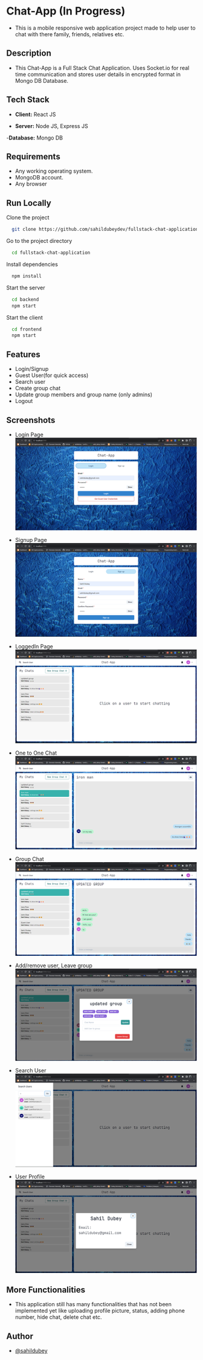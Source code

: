 
# Chat-App (In Progress)

- This is a mobile responsive web application project 
made to help user to chat with there family, friends, relatives etc.

## Description

- This Chat-App is a Full Stack Chat Application. Uses Socket.io for 
real time communication and stores user details in encrypted format 
in Mongo DB Database.





## Tech Stack

- **Client:** React JS

- **Server:** Node JS, Express JS

 -**Database:** Mongo DB

## Requirements
- Any working operating system.
- MongoDB account.
- Any browser


## Run Locally

Clone the project

```bash
  git clone https://github.com/sahildubeydev/fullstack-chat-application
```

Go to the project directory

```bash
  cd fullstack-chat-application
```

Install dependencies

```bash
  npm install
```

Start the server

```bash
  cd backend
  npm start
```

Start the client

```bash
  cd frontend
  npm start
```





## Features

- Login/Signup
- Guest User(for quick access)
- Search user
- Create group chat
- Update group members and group name (only admins)
- Logout


## Screenshots
- Login Page
![login page](screenshots/loginpage.png)

- Signup Page
![signup page](screenshots/signuppage.png)

- LoggedIn Page
![loggedin page](screenshots/loggedinpage.png)

- One to One Chat 
![one to one chat](screenshots/onetoonechat.png)

- Group Chat
![group chat](screenshots/groupchat.png)

- Add/remove user, Leave group 
![group chat](screenshots/add-remove-leave-group.png)

- Search User
![search user](screenshots/searchuser.png)

- User Profile
![user profile](screenshots/userprofile.png)


## More Functionalities

- This application still has many functionalities 
that has not been implemented yet like uploading profile picture,
status, adding phone number, hide chat, delete chat etc.


## Author

- [@sahildubey](https://github.com/sahildubeydev)

